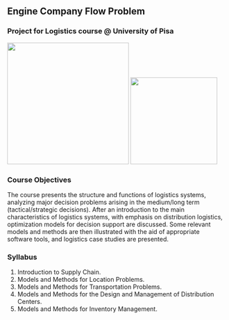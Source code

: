 ## Engine Company Flow Problem
### Project for Logistics course @ University of Pisa

<img width = 280px src="https://www.artelys.com/wp-content/uploads/2017/10/ampl.png">  <img width=200px src="https://www.plan4res.eu/wp-content/uploads/2018/02/University-of-Pisa-Italy.png" />

### Course Objectives
The course presents the structure and functions of logistics systems, analyzing major
decision problems arising in the medium/long term (tactical/strategic decisions). After an introduction to the main characteristics of logistics systems, with emphasis on
distribution logistics, optimization models for decision support are discussed. Some
relevant models and methods are then illustrated with the aid of appropriate software
tools, and logistics case studies are presented.

### Syllabus
1. Introduction to Supply Chain.
2. Models and Methods for Location Problems.
3. Models and Methods for Transportation Problems.
4. Models and Methods for the Design and Management of Distribution Centers.
5. Models and Methods for Inventory Management.
